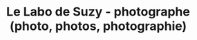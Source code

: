 ---
title: "Le Labo de Suzy - photographe (photo, photos, photographie)"
url: /tournay/le-labo-de-suzy-photographe-photo-photos-photographie/
shop: Foto
---